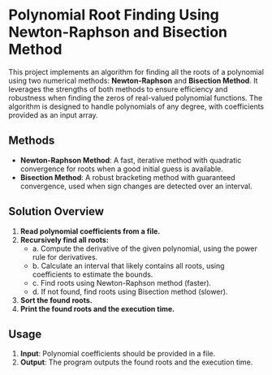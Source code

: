 # Polynomial Root Finding Using Newton-Raphson and Bisection Method

This project implements an algorithm for finding all the roots of a polynomial using two numerical methods: **Newton-Raphson** and **Bisection Method**. It leverages the strengths of both methods to ensure efficiency and robustness when finding the zeros of real-valued polynomial functions. The algorithm is designed to handle polynomials of any degree, with coefficients provided as an input array.

## Methods

- **Newton-Raphson Method**: A fast, iterative method with quadratic convergence for roots when a good initial guess is available.
- **Bisection Method**: A robust bracketing method with guaranteed convergence, used when sign changes are detected over an interval.

## Solution Overview

1. **Read polynomial coefficients from a file.**
2. **Recursively find all roots:**
   - a. Compute the derivative of the given polynomial, using the power rule for derivatives.
   - b. Calculate an interval that likely contains all roots, using coefficients to estimate the bounds.
   - c. Find roots using Newton-Raphson method (faster).
   - d. If not found, find roots using Bisection method (slower).
3. **Sort the found roots.**
4. **Print the found roots and the execution time.**

## Usage

1. **Input**: Polynomial coefficients should be provided in a file.
2. **Output**: The program outputs the found roots and the execution time.
